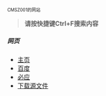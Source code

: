 <font size="1">CMSZ001的网站</font>
> **请按快捷键Ctrl+F搜索内容**
##### 网页 #####
- [主页](https://cmsz001.github.io/#/)
- [百度](https://www.baidu.com)
- [必应](https://bing.com)
- [下载源文件](https://github.com/CMSZ001/cmsz001.github.io/archive/refs/heads/main.zip)